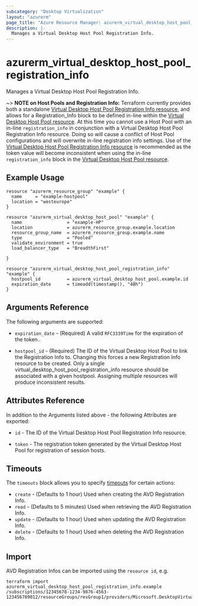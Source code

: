 ```yaml
---
subcategory: "Desktop Virtualization"
layout: "azurerm"
page_title: "Azure Resource Manager: azurerm_virtual_desktop_host_pool_registration_info"
description: |-
  Manages a Virtual Desktop Host Pool Registration Info.
---
```


# azurerm_virtual_desktop_host_pool_registration_info

Manages a Virtual Desktop Host Pool Registration Info.

~> **NOTE on Host Pools and Registration Info:** Terraform currently provides both a standalone [Virtual Desktop Host Pool Registration Info resource](virtual_desktop_host_pool_registration_info.html), and allows for a Registration_Info block to be defined in-line within the [Virtual Desktop Host Pool resource](virtual_desktop_host_pool.html).
At this time you cannot use a Host Pool with an in-line `registration_info` in conjunction with a Virtual Desktop Host Pool Registration Info resource. Doing so will cause a conflict of Host Pool configurations and will overwrite in-line registration info settings. 
Use of the [Virtual Desktop Host Pool Registration Info resource](virtual_desktop_host_pool_registration_info.html) is recommended as the token value will become inconsistent when using the in-line `registration_info` block in the [Virtual Desktop Host Pool resource](virtual_desktop_host_pool.html).

## Example Usage

```hcl
resource "azurerm_resource_group" "example" {
  name     = "example-hostpool"
  location = "westeurope"
}

resource "azurerm_virtual_desktop_host_pool" "example" {
  name                 = "example-HP"
  location             = azurerm_resource_group.example.location
  resource_group_name  = azurerm_resource_group.example.name
  type                 = "Pooled"
  validate_environment = true
  load_balancer_type   = "BreadthFirst"

}

resource "azurerm_virtual_desktop_host_pool_registration_info" "example" {
  hostpool_id		   = azurerm_virtual_desktop_host_pool.example.id
  expiration_date	   = timeadd(timestamp(), "48h")
}
```

## Arguments Reference

The following arguments are supported:

* `expiration_date` - (Required) A valid `RFC3339Time` for the expiration of the token..

* `hostpool_id` - (Required) The ID of the Virtual Desktop Host Pool to link the Registration Info to. Changing this forces a new Registration Info resource to be created. Only a single virtual_desktop_host_pool_registration_info resource should be associated with a given hostpool. Assigning multiple resources will produce inconsistent results. 

## Attributes Reference

In addition to the Arguments listed above - the following Attributes are exported: 

* `id` - The ID of the Virtual Desktop Host Pool Registration Info resource.

* `token` - The registration token generated by the Virtual Desktop Host Pool for registration of session hosts.

## Timeouts

The `timeouts` block allows you to specify [timeouts](https://www.terraform.io/docs/configuration/resources.html#timeouts) for certain actions:

* `create` - (Defaults to 1 hour) Used when creating the AVD Registration Info.
* `read` - (Defaults to 5 minutes) Used when retrieving the AVD Registration Info.
* `update` - (Defaults to 1 hour) Used when updating the AVD Registration Info.
* `delete` - (Defaults to 1 hour) Used when deleting the AVD Registration Info.

## Import

AVD Registration Infos can be imported using the `resource id`, e.g.

```shell
terraform import azurerm_virtual_desktop_host_pool_registration_info.example /subscriptions/12345678-1234-9876-4563-123456789012/resourceGroups/resGroup1/providers/Microsoft.DesktopVirtualization/hostPools/pool1/registrationInfo/default
```